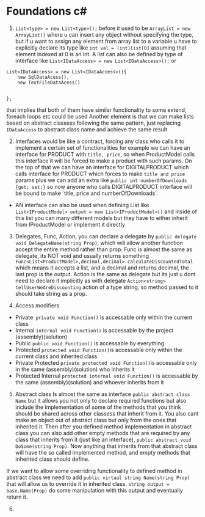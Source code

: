 # Foundations c#


1) `List<type> = new List<type>();` before it used to be `ArrayList = new ArrayList()`
 where u can insert any object without specifying the type, but if u want to assign any element from array list
to a variable u have to explicitly declare its type like `int val = (int)list[0]` assuming that element indexed at 0
is an int.
A list can also be defined by type of interface like `List<IDataAccess> = new List<IDataAccess>();` or
```
List<IDataAccess> = new List<IDataAccess>(){
	new SqlDataAcess(),
	new TextFileDataAcess()


};
```
 that implies that both of them have similar functionality to some extend, foreach loops etc could be used
Another element is that we can make lists based on abstract classess following the same pattern, just replacing 
`IDataAccess` to abstract class name and achieve the same result


2) Interfaces 
would be like a contract, forcing any class who calls it to implement a certain set of functionalities
for example we can have an interface for PRODUCT with `title, price`, so when ProductModel calls this interface
it will be forced to make a product with such params. On the top of that we can have an interface for DIGITALPRODUCT
which calls interface for PRODUCT which forces to make `title and price` params plus we can add an extra like 
`public int numberOfDownloads {get; set;}` so now anyone who calls DIGITALPRODUCT interface will be bound to make
`title, price and numberOfDownloads'.
- AN interface can also be used when defining List like `List<IProductModel> output = new List<IProductModel>()`
and inside of this list you can many different models but they have to either inherit from IProductModel or implement it directly

3) Delegates, Func, Action, 
you can declare a delegate by `public delegate void DelegateName(string Prop)`, which will allow another function
accept the entire method rather than prop. Func is almost the same as delegate, its NOT void and usually returns something
`Func<List<ProductModel>,decimal,decimal> calculateDiscountedTotal` which means it accepts a list, and a decimal and returns decimal, 
the last prop is the output. Action is the same as delegate but its just u dont need to declare it implicitly as with delegate `Action<string> tellUserWeAreDiscounting`
action of a type string, so method passed to it should take string as a prop.

4) Access modifiers
- Private` private void Function()` is accessable only within the current class
- Internal `internal void Function()` is accessable by the project (assembly)(solution)
- Public `public void Function()` is accessable by everything
- Protected `protected void Function()`is accessable only within the current class and inherited class
- Private Protected `private protected void Function()`is accessable only in the same (assembly)(solution) who inherits it
- Protected Internal `protected internal void Function()` is accessable by the same (assembly)(solution) and whoever inherits from it

5) Abstract class
Is almost the same as interface `public abstract class Name` but it allows you not only to declare required functions
but also include the implementation of some of the methods that you think should be shared across other classess that inherit from it.
You also cant make an object out of abstract class but only from the ones that inherited it. Then after you defined method implementation in abstract class
you can also add other empty methods that are required by any class that inherits from it (just like an interface), `public abstract void DoSome(string Prop)`.
Now anything that inherits from that abstract class will have the so called implemented method, and empty methods that inherited class should define.

If we want to allow some overriding functionality to defined method in abstract class we need to add `public virtual string Name(string Prop)`
that will allow us to override it in inherited class. `string output = base.Name(Prop)` do some manipulation with this output and eventually return it.

6)


